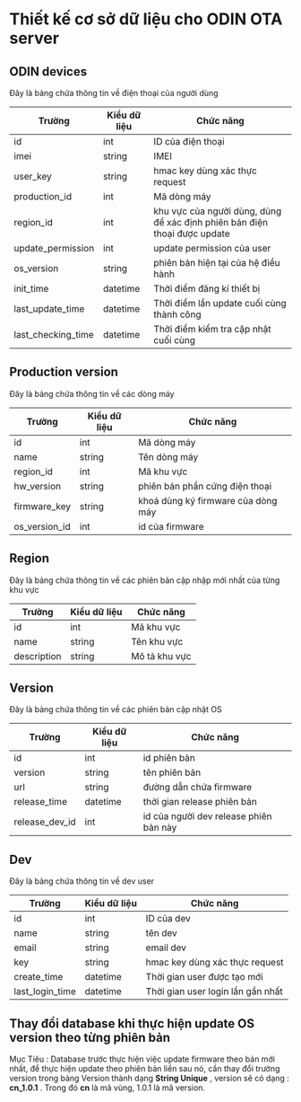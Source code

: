 # Thiết kế cơ sở dữ liệu cho ODIN OTA server

## ODIN devices
Đây là bảng chứa thông tin về điện thoại của người dùng


| Trường             | Kiểu dữ liệu | Chức năng                                                                 |
|--------------------|--------------|---------------------------------------------------------------------------|
| id                 | int          | ID của điện thoại                                                         |
| imei               | string       | IMEI                                                                      |
| user_key           | string       | hmac key dùng xác thực request                                            |
| production_id      | int          | Mã dòng máy                                                               |
| region_id          | int          | khu vực của người dùng, dùng để xác định phiên bản điện thoại được update |
| update_permission  | int          | update permission của user                                                |
| os_version         | string       | phiên bản hiện tại của hệ điều hành                                       |
| init_time          | datetime     | Thời điểm đăng kí thiết bị                                                |
| last_update_time   | datetime     | Thời điểm lần update cuối cùng thành công                                 |
| last_checking_time | datetime     | Thời điểm kiểm tra cập nhật cuối cùng                                     |

## Production version
Đây là bảng chứa thông tin về các dòng máy

| Trường          | Kiểu dữ liệu | Chức năng                          |
|-----------------|--------------|------------------------------------|
| id              | int          | Mã dòng máy                        |
| name            | string       | Tên dòng máy                       |
| region_id       | int          | Mã khu vực                         |
| hw_version      | string       | phiên bản phần cứng điện thoại     |
| firmware_key    | string       | khoá dùng ký firmware của dòng máy |
| os_version_id   | int          | id của firmware                    |


## Region
Đây là bảng chứa thông tin về các phiên bản cập nhập mới nhất của từng khu vực

| Trường          | Kiểu dữ liệu | Chức năng                      |
|-----------------|--------------|--------------------------------|
| id              | int          | Mã khu vực                     |
| name            | string       | Tên khu vực                    |
| description     | string       | Mô tả khu vực                  |

## Version
Đây là bảng chứa thông tin về các phiên bản cập nhật OS

| Trường         | Kiểu dữ liệu | Chức năng                                |
|----------------|--------------|------------------------------------------|
| id             | int          | id phiên bản                             |
| version        | string       | tên phiên bản                            |
| url            | string       | đường dẫn chứa firmware                  |
| release_time   | datetime     | thời gian release phiên bản              |
| release_dev_id | int          | id của người dev release phiên bản này   |


## Dev
Đây là bảng chứa thông tin về dev user

| Trường          | Kiểu dữ liệu | Chức năng                          |
|-----------------|--------------|------------------------------------|
| id              | int          | ID của dev                         |
| name            | string       | tên dev                            |
| email           | string       | email dev                          |
| key             | string       | hmac key dùng xác thực request     |
| create_time     | datetime     | Thời gian user được tạo mới        |
| last_login_time | datetime     | Thời gian user login lần gần nhất  |


## Thay đổi database khi thực hiện update OS version theo từng phiên bản 
Mục Tiêu : Database trước thực hiện việc update firmware theo bản mới nhất, để thực hiện update theo phiên bản liền sau nó, cần thay đổi trường version trong bảng Version thành dạng **String Unique** , version sẽ có dạng : **cn_1.0.1** . Trong đó **cn** là mã vùng, 1.0.1 là mã version.


